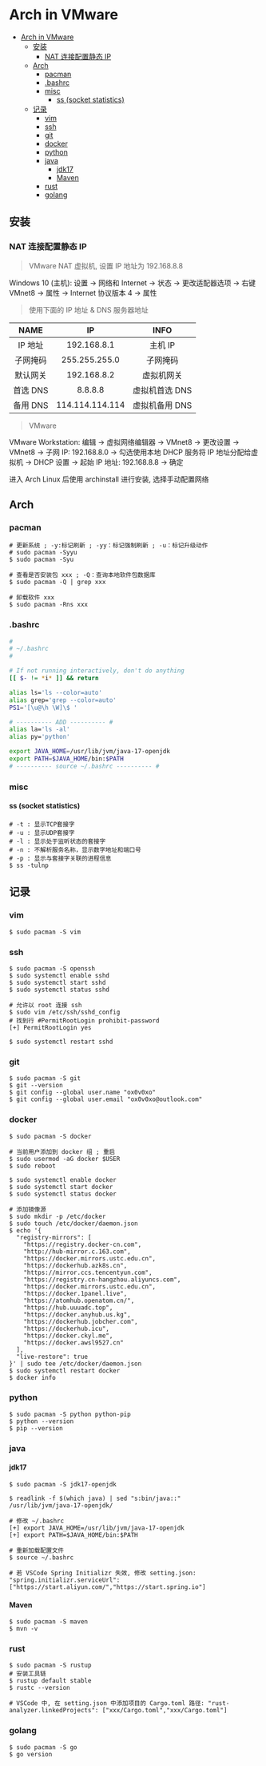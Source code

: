 # Arch in VMware

- [Arch in VMware](#arch-in-vmware)
  - [安装](#安装)
    - [NAT 连接配置静态 IP](#nat-连接配置静态-ip)
  - [Arch](#arch)
    - [pacman](#pacman)
    - [.bashrc](#bashrc)
    - [misc](#misc)
      - [ss (socket statistics)](#ss-socket-statistics)
  - [记录](#记录)
    - [vim](#vim)
    - [ssh](#ssh)
    - [git](#git)
    - [docker](#docker)
    - [python](#python)
    - [java](#java)
      - [jdk17](#jdk17)
      - [Maven](#maven)
    - [rust](#rust)
    - [golang](#golang)

## 安装

### NAT 连接配置静态 IP

> VMware NAT 虚拟机, 设置 IP 地址为 192.168.8.8

Windows 10 (主机): 设置 -> 网络和 Internet -> 状态 -> 更改适配器选项 -> 右键 VMnet8 -> 属性 -> Internet 协议版本 4 -> 属性

> 使用下面的 IP 地址 & DNS 服务器地址

|   NAME   |       IP        |      INFO      |
| :------: | :-------------: | :------------: |
| IP 地址  |   192.168.8.1   |    主机 IP     |
| 子网掩码 |  255.255.255.0  |    子网掩码    |
| 默认网关 |   192.168.8.2   |   虚拟机网关   |
| 首选 DNS |     8.8.8.8     | 虚拟机首选 DNS |
| 备用 DNS | 114.114.114.114 | 虚拟机备用 DNS |

> VMware

VMware Workstation: 编辑 -> 虚拟网络编辑器 -> VMnet8 -> 更改设置 -> VMnet8 -> 子网 IP: 192.168.8.0 -> 勾选使用本地 DHCP 服务将 IP 地址分配给虚拟机 -> DHCP 设置 -> 起始 IP 地址: 192.168.8.8 -> 确定

进入 Arch Linux 后使用 archinstall 进行安装, 选择手动配置网络

## Arch

### pacman

```shell
# 更新系统 ; -y:标记刷新 ; -yy：标记强制刷新 ; -u：标记升级动作
# sudo pacman -Syyu
$ sudo pacman -Syu

# 查看是否安装包 xxx ; -Q：查询本地软件包数据库
$ sudo pacman -Q | grep xxx

# 卸载软件 xxx
$ sudo pacman -Rns xxx
```

### .bashrc

```bash
#
# ~/.bashrc
#

# If not running interactively, don't do anything
[[ $- != *i* ]] && return

alias ls='ls --color=auto'
alias grep='grep --color=auto'
PS1='[\u@\h \W]\$ '

# ---------- ADD ---------- #
alias la='ls -al'
alias py='python'

export JAVA_HOME=/usr/lib/jvm/java-17-openjdk
export PATH=$JAVA_HOME/bin:$PATH
# ---------- source ~/.bashrc ---------- #
```

### misc

#### ss (socket statistics)

```shell
# -t : 显示TCP套接字
# -u : 显示UDP套接字
# -l : 显示处于监听状态的套接字
# -n : 不解析服务名称，显示数字地址和端口号
# -p : 显示与套接字关联的进程信息
$ ss -tulnp
```

## 记录

### vim

```shell
$ sudo pacman -S vim
```

### ssh

```shell
$ sudo pacman -S openssh
$ sudo systemctl enable sshd
$ sudo systemctl start sshd
$ sudo systemctl status sshd

# 允许以 root 连接 ssh
$ sudo vim /etc/ssh/sshd_config
# 找到行 #PermitRootLogin prohibit-password
[+] PermitRootLogin yes

$ sudo systemctl restart sshd
```

### git

```shell
$ sudo pacman -S git
$ git --version
$ git config --global user.name "ox0v0xo"
$ git config --global user.email "ox0v0xo@outlook.com"
```

### docker

```shell
$ sudo pacman -S docker

# 当前用户添加到 docker 组 ; 重启
$ sudo usermod -aG docker $USER
$ sudo reboot

$ sudo systemctl enable docker
$ sudo systemctl start docker
$ sudo systemctl status docker

# 添加镜像源
$ sudo mkdir -p /etc/docker
$ sudo touch /etc/docker/daemon.json
$ echo '{
  "registry-mirrors": [
    "https://registry.docker-cn.com",
    "http://hub-mirror.c.163.com",
    "https://docker.mirrors.ustc.edu.cn",
    "https://dockerhub.azk8s.cn",
    "https://mirror.ccs.tencentyun.com",
    "https://registry.cn-hangzhou.aliyuncs.com",
    "https://docker.mirrors.ustc.edu.cn",
    "https://docker.1panel.live",
    "https://atomhub.openatom.cn/",
    "https://hub.uuuadc.top",
    "https://docker.anyhub.us.kg",
    "https://dockerhub.jobcher.com",
    "https://dockerhub.icu",
    "https://docker.ckyl.me",
    "https://docker.awsl9527.cn"
  ],
  "live-restore": true
}' | sudo tee /etc/docker/daemon.json
$ sudo systemctl restart docker
$ docker info
```

### python

```shell
$ sudo pacman -S python python-pip
$ python --version
$ pip --version
```

### java

#### jdk17

```shell
$ sudo pacman -S jdk17-openjdk

$ readlink -f $(which java) | sed "s:bin/java::"
/usr/lib/jvm/java-17-openjdk/

# 修改 ~/.bashrc
[+] export JAVA_HOME=/usr/lib/jvm/java-17-openjdk
[+] export PATH=$JAVA_HOME/bin:$PATH

# 重新加载配置文件
$ source ~/.bashrc

# 若 VSCode Spring Initializr 失效, 修改 setting.json: "spring.initializr.serviceUrl": ["https://start.aliyun.com/","https://start.spring.io"]
```

#### Maven

```shell
$ sudo pacman -S maven
$ mvn -v
```

### rust

```shell
$ sudo pacman -S rustup
# 安装工具链
$ rustup default stable
$ rustc --version

# VSCode 中, 在 setting.json 中添加项目的 Cargo.toml 路径: "rust-analyzer.linkedProjects": ["xxx/Cargo.toml","xxx/Cargo.toml"]
```

### golang

```shell
$ sudo pacman -S go
$ go version
```
